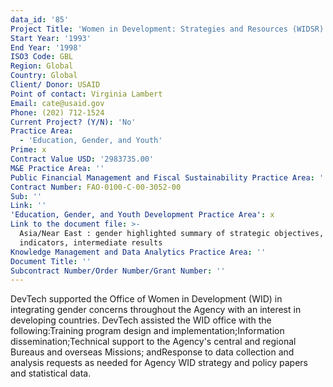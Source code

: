 ```yaml
---
data_id: '85'
Project Title: 'Women in Development: Strategies and Resources (WIDSR)'
Start Year: '1993'
End Year: '1998'
ISO3 Code: GBL
Region: Global
Country: Global
Client/ Donor: USAID
Point of contact: Virginia Lambert
Email: cate@usaid.gov
Phone: (202) 712-1524
Current Project? (Y/N): 'No'
Practice Area:
  - 'Education, Gender, and Youth'
Prime: x
Contract Value USD: '2983735.00'
M&E Practice Area: ''
Public Financial Management and Fiscal Sustainability Practice Area: ''
Contract Number: FAO-0100-C-00-3052-00
Sub: ''
Link: ''
'Education, Gender, and Youth Development Practice Area': x
Link to the document file: >-
  Asia/Near East : gender highlighted summary of strategic objectives,
  indicators, intermediate results
Knowledge Management and Data Analytics Practice Area: ''
Document Title: ''
Subcontract Number/Order Number/Grant Number: ''
---
```

DevTech supported the Office of Women in Development (WID) in integrating gender concerns throughout the Agency with an interest in developing countries. DevTech assisted the WID office with the following:Training program design and implementation;Information dissemination;Technical support to the Agency's central and regional Bureaus and overseas Missions; andResponse to data collection and analysis requests as needed for Agency WID strategy and policy papers and statistical data.